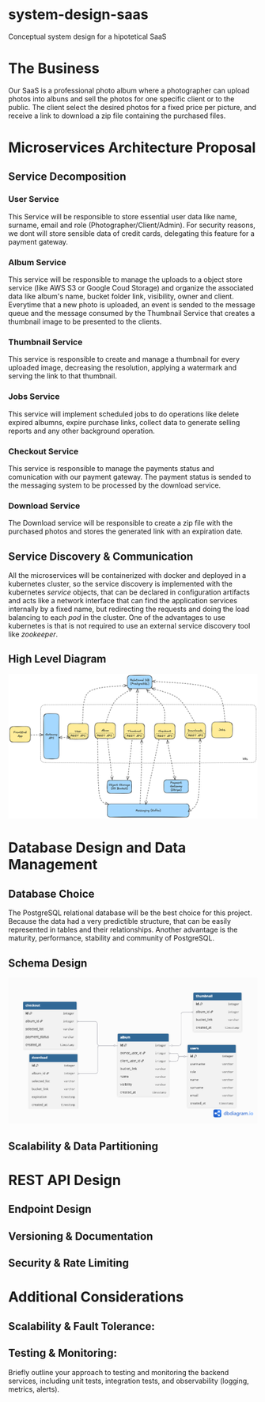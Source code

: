# system-design-saas
Conceptual system design for a hipotetical SaaS

# The Business

Our SaaS is a professional photo album where a photographer can upload photos into albuns and sell the photos for one specific client or to the public. The client select the desired photos for a fixed price per picture, and receive a link to download a zip file containing the purchased files.

# Microservices Architecture Proposal

## Service Decomposition

### User Service

This Service will be responsible to store essential user data like name, surname, email and role (Photographer/Client/Admin). For security reasons, we dont will store sensible data of credit cards, delegating this feature for a payment gateway.

### Album Service

This service will be responsible to manage the uploads to a object store service (like AWS S3 or Google Coud Storage) and organize the associated data like album's name, bucket folder link, visibility, owner and client. Everytime that a new photo is uploaded, an event is sended to the message queue and the message consumed by the Thumbnail Service that creates a thumbnail image to be presented to the clients. 

### Thumbnail Service

This service is responsible to create and manage a thumbnail for every uploaded image, decreasing the resolution, applying a watermark and serving the link to that thumbnail.

### Jobs Service

This service will implement scheduled jobs to do operations like delete expired albumns, expire purchase links, collect data to generate selling reports and any other background operation.

### Checkout Service

This service is responsible to manage the payments status and comunication with our payment gateway. The payment status is sended to the messaging system to be processed by the download service.

### Download Service

The Download service will be responsible to create a zip file with the purchased photos and stores the generated link with an expiration date.

## Service Discovery & Communication

All the microservices will be containerized with docker and deployed in a kubernetes cluster, so the service discovery is implemented with the kubernetes _service_ objects, that can be declared in configuration artifacts and acts like a network interface that can find the application services internally by a fixed name, but redirecting the requests and doing the load balancing to each _pod_ in the cluster. One of the advantages to use kubernetes is that is not required to use an external service discovery tool like _zookeeper_.

## High Level Diagram

![High Level Diagram](high_level_diagram.png)

# Database Design and Data Management

## Database Choice

The PostgreSQL relational database will be the best choice for this project. Because the data had a very predictible structure, that can be easily represented in tables and their relationships. Another advantage is the maturity, performance, stability and community of PostgreSQL. 

## Schema Design

![Schema Diagram](database.png)

## Scalability & Data Partitioning

# REST API Design

## Endpoint Design

## Versioning & Documentation

## Security & Rate Limiting

# Additional Considerations

## Scalability & Fault Tolerance:

## Testing & Monitoring:

Briefly outline your approach to testing and monitoring the backend services, including unit tests, integration tests, and observability (logging, metrics, alerts).

